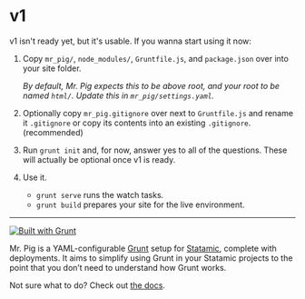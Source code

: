 # v1
v1 isn't ready yet, but it's usable. If you wanna start using it now:

1. Copy `mr_pig/`, `node_modules/`, `Gruntfile.js`, and `package.json` over into your site folder.

   *By default, Mr. Pig expects this to be above root, and your root to be named `html/`. Update this
   in `mr_pig/settings.yaml`.*
2. Optionally copy `mr_pig.gitignore` over next to `Gruntfile.js` and rename it `.gitignore` or copy
   its contents into an existing `.gitignore`. (recommended)
3. Run `grunt init` and, for now, answer yes to all of the questions. These will actually be
   optional once v1 is ready.
4. Use it.
   - `grunt serve` runs the watch tasks.
   - `grunt build` prepares your site for the live environment.

---

[![Built with Grunt](https://cdn.gruntjs.com/builtwith.png)](http://gruntjs.com/)

Mr. Pig is a YAML-configurable [Grunt](http://gruntjs.com/) setup for [Statamic](http://statamic.com/), complete with deployments. It aims to simplify using Grunt in your Statamic projects to the point that you don’t need to understand how Grunt works.

Not sure what to do? Check out [the docs](mr_pig/DOCS.md).
